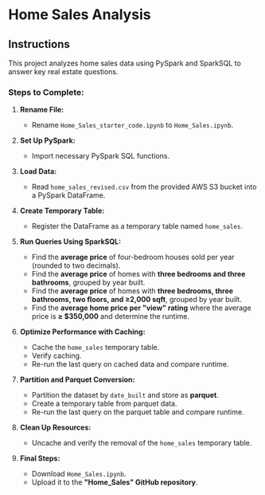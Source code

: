 # Home Sales Analysis  

## Instructions  

This project analyzes home sales data using PySpark and SparkSQL to answer key real estate questions.  

### Steps to Complete:  

1. **Rename File:**  
   - Rename `Home_Sales_starter_code.ipynb` to `Home_Sales.ipynb`.  

2. **Set Up PySpark:**  
   - Import necessary PySpark SQL functions.  

3. **Load Data:**  
   - Read `home_sales_revised.csv` from the provided AWS S3 bucket into a PySpark DataFrame.  

4. **Create Temporary Table:**  
   - Register the DataFrame as a temporary table named `home_sales`.  

5. **Run Queries Using SparkSQL:**  
   - Find the **average price** of four-bedroom houses sold per year (rounded to two decimals).  
   - Find the **average price** of homes with **three bedrooms and three bathrooms**, grouped by year built.  
   - Find the **average price** of homes with **three bedrooms, three bathrooms, two floors, and ≥2,000 sqft**, grouped by year built.  
   - Find the **average home price per "view" rating** where the average price is **≥ $350,000** and determine the runtime.  

6. **Optimize Performance with Caching:**  
   - Cache the `home_sales` temporary table.  
   - Verify caching.  
   - Re-run the last query on cached data and compare runtime.  

7. **Partition and Parquet Conversion:**  
   - Partition the dataset by `date_built` and store as **parquet**.  
   - Create a temporary table from parquet data.  
   - Re-run the last query on the parquet table and compare runtime.  

8. **Clean Up Resources:**  
   - Uncache and verify the removal of the `home_sales` temporary table.  

9. **Final Steps:**  
   - Download `Home_Sales.ipynb`.  
   - Upload it to the **"Home_Sales" GitHub repository**.  

